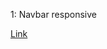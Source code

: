 
<p>1: Navbar responsive </p>
 <a href="https://omkarcoder69.github.io/Responsive-navbar/">Link</a>
